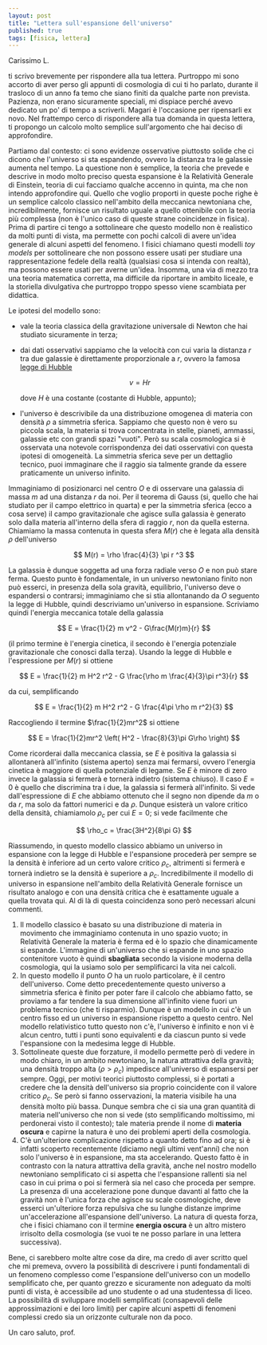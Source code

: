 ```yaml
---
layout: post
title: "Lettera sull'espansione dell'universo"
published: true
tags: [fisica, lettera]
---
```


Carissimo L.

ti scrivo brevemente per rispondere alla tua lettera. Purtroppo mi sono accorto di aver perso gli
appunti di cosmologia di cui ti ho parlato, durante il trasloco di un anno fa temo che siano finiti
da qualche parte non prevista. Pazienza, non erano sicuramente speciali, mi dispiace perché avevo
dedicato un po' di tempo a scriverli. Magari è l'occasione per ripensarli ex novo. Nel frattempo
cerco di rispondere alla tua domanda in questa lettera, ti propongo un calcolo molto semplice
sull'argomento che hai deciso di approfondire.

Partiamo dal contesto: ci sono evidenze osservative piuttosto solide che ci dicono che l'universo si
sta espandendo, ovvero la distanza tra le galassie aumenta nel tempo. La questione non è semplice,
la teoria che prevede e descrive in modo molto preciso questa espansione è la Relatività Generale di
Einstein, teoria di cui facciamo qualche accenno in quinta, ma che non intendo approfondire qui.
Quello che voglio proporti in queste poche righe è un semplice calcolo classico nell'ambito della
meccanica newtoniana che, incredibilmente, fornisce un risultato uguale a quello ottenibile con la
teoria più complessa (non è l'unico caso di queste strane coincidenze in fisica). Prima di partire
ci tengo a sottolineare che questo modello non è realistico da molti punti di vista, ma permette con
pochi calcoli di avere un'idea generale di alcuni aspetti del fenomeno. I fisici chiamano questi
modelli *toy models* per sottolineare che non possono essere usati per studiare una rappresentazione
fedele della realtà (qualsiasi cosa si intenda con realtà), ma possono essere usati per averne
un'idea. Insomma, una via di mezzo tra una teoria matematica corretta, ma difficile da riportare in
ambito liceale, e la storiella divulgativa che purtroppo troppo spesso viene scambiata per
didattica.

Le ipotesi del modello sono:

* vale la teoria classica della gravitazione universale di Newton che hai studiato sicuramente in
    terza;
* dai dati osservativi sappiamo che la velocità con cui varia la distanza $r$ tra due galassie è
    direttamente proporzionale a $r$, ovvero la famosa [legge di Hubble](http://fermatslibrary.com/s/a-relation-between-distance-and-radial-velocity-among-extra-galactic-nebulae)

    $$ v = H r$$

    dove $H$ è una costante (costante di Hubble, appunto);
* l'universo è descrivibile da una distribuzione omogenea di materia con densità $\rho$ a simmetria
    sferica. Sappiamo
    che questo non è vero su piccola scala, la materia si trova concentrata in stelle, pianeti,
    ammassi, galassie etc con grandi spazi "vuoti". Però su scala cosmologica si è osservata una
    notevole corrispondenza dei dati osservativi con questa ipotesi di omogeneità. La simmetria
    sferica seve per un dettaglio tecnico, puoi immaginare che il raggio sia talmente grande da
    essere praticamente un universo infinito.


Immaginiamo di posizionarci nel centro $O$ e di osservare una galassia di massa $m$ ad una distanza
$r$ da noi. Per il teorema di Gauss (si, quello che hai studiato per il campo elettrico in quarta) e
per la simmetria sferica (ecco a cosa serve) il campo gravitazionale che agisce sulla galassia è
generato solo dalla materia all'interno della sfera di raggio $r$, non da quella esterna. Chiamiamo
la massa contenuta in questa ѕfera $M(r)$ che è legata alla densità $\rho$ dell'universo 

$$ M(r) = \rho \frac{4}{3} \pi r ^3 $$

La galassia è dunque soggetta ad una
forza radiale verso $O$ e non può stare ferma. Questo punto è fondamentale, in un universo
newtoniano finito non può esserci, in presenza della sola gravità, equilibrio, l'universo deve o
espandersi o contrarsi; immaginiamo che si stia allontanando da $O$ seguento
la legge di Hubble, quindi descriviamo un'universo in espansione. Scriviamo quindi l'energia meccanica totale della galassia 

$$ E = \frac{1}{2} m v^2 - G\frac{M(r)m}{r} $$

(il primo termine è l'energia cinetica, il secondo è l'energia potenziale gravitazionale che conosci
dalla terza). Usando la legge di Hubble e l'espressione per $M(r)$ si ottiene

$$ E = \frac{1}{2} m H^2 r^2 - G \frac{\rho m \frac{4}{3}\pi r^3}{r} $$

da cui, semplificando

$$ E = \frac{1}{2} m H^2 r^2 - G \frac{4\pi \rho m r^2}{3} $$

Raccogliendo il termine $\frac{1}{2}mr^2$ si ottiene

$$ E = \frac{1}{2}mr^2 \left(  H^2 - \frac{8}{3}\pi G\rho \right) $$
 
Come ricorderai dalla meccanica classia, se $E$ è positiva la galassia si allontanerà all'infinito
(sistema aperto) senza mai fermarsi, ovvero l'energia cinetica è maggiore di quella potenziale di
legame. Se $E$ è minore di zero invece la galassia si fermerà e tornerà indietro (sistema chiuso). 
Il caso $E=0$ è  quello che discrimina tra i due, la galassia si fermerà all'infinito. Si vede
dall'espressione di $E$ che abbiamo ottenuto che il segno non dipende da $m$ o da $r$, ma solo da
fattori numerici e da $\rho$. Dunque esisterà un valore critico della densità, chiamiamolo $\rho_c$
per cui $E=0$; si vede facilmente che

$$ \rho_c = \frac{3H^2}{8\pi G} $$


Riassumendo, in questo modello classico abbiamo un universo in espansione con la legge di Hubble e
l'espansione procederà per sempre se la densità è inferiore ad un certo valore critico $\rho_c$,
altrimenti si fermerà e tornerà indietro se la densità è superiore a $\rho_c$. Incredibilmente il
modello di universo in espansione nell'ambito della Relatività Generale fornisce un risultato
analogo e con una densità critica che è esattamente uguale a quella trovata qui. Al di là di questa
coincidenza sono però necessari alcuni commenti.

1. Il modello classico è basato su una distribuzione di materia in movimento che immaginiamo
   contenuta in uno spazio vuoto; in Relatività Generale la materia è ferma ed è lo spazio che
   dinamicamente si espande. L'immagine di un'universo che si espande in uno spazio contenitore
   vuoto è quindi **sbagliata** secondo la visione moderna della cosmologia, qui la usiamo solo per
   semplificarci la vita nei calcoli.
2. In questo modello il punto $O$ ha un ruolo particolare, è il centro dell'universo. Come detto
   precedentemente questo universo a simmetria sferica è finito per poter fare il calcolo che
   abbiamo fatto, se proviamo a far tendere la sua dimensione all'infinito viene fuori un problema
   tecnico (che ti risparmio). Dunque è un modello in cui c'è un centro fisso ed un universo in
   espansione rispetto a questo centro. Nel modello relativistico tutto questo non c'è, l'universo è
   infinito e non vi è alcun centro, tutti i punti sono equivalenti e da ciascun punto si vede
   l'espansione con la medesima legge di Hubble.
3. Sottolineate queste due forzature, il modello permette però di vedere in modo chiaro, in un
   ambito newtoniano, la natura attrattiva della gravità; una densità troppo alta ($\rho > \rho_c)$ 
   impedisce
   all'universo di espanѕersi per sempre. Oggi, per motivi teorici piuttosto complessi, si è portati
   a credere che la densità dell'universo sia proprio coincidente con il valore critico $\rho_c$. Se
   però si fanno osservazioni, la materia visibile ha una densità molto più bassa. Dunque sembra che
   ci sia una gran quantità di materia nell'universo che non si vede (sto semplificando moltissimo, mi perdonerai visto 
   il contesto); tale materia prende il nome di **materia
   oscura** e capirne la natura è uno dei problemi aperti della cosmologia.
4. C'è un'ulteriore complicazione rispetto a quanto detto fino ad ora; si è infatti scoperto
   recentemente (diciamo negli ultimi vent'anni) che non solo l'universo è in espansione, ma sta
   accelerando. Questo fatto è in contrasto con la natura attrattiva della gravità,
   anche nel nostro modello newtoniano semplificato ci si aspetta che l'espansione rallenti sia nel
   caso in cui prima o poi si fermerà sia nel caso che proceda per sempre. La presenza di una
   accelerazione pone dunque davanti al fatto che la gravità non è l'unica forza che agisce su scale
   cosmologiche, deve esserci un'ulteriore forza repulsiva che su lunghe distanze imprime
   un'accelerazione all'espansione dell'universo. La natura di questa forza, che i fisici chiamano
   con il termine **energia oscura**  è un altro mistero irrisolto della cosmologia (se vuoi te ne
   posso parlare in una lettera successiva).


Bene, ci sarebbero molte altre cose da dire, ma credo di aver scritto quel che mi premeva, ovvero la
possibilità di descrivere i punti fondamentali di un fenomeno complesso come l'espansione
dell'universo con un modello semplificato che, per quanto grezzo e sicuramente non adeguato da molti
punti di vista, è accessibile ad uno studente o ad una studentessa di liceo. La possibilità di
sviluppare modelli semplificati (consapevoli delle approssimazioni e dei loro limiti) per capire alcuni 
aspetti di fenomeni complessi credo sia un orizzonte culturale non da poco.

Un caro saluto, prof.


